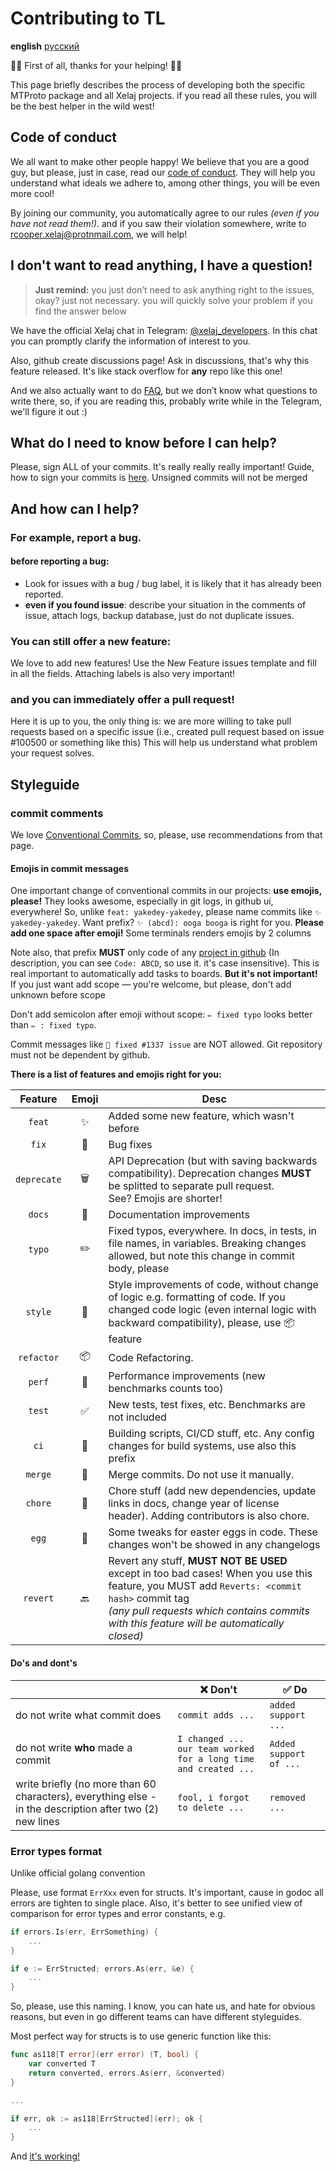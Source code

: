 # Contributing to TL

**english** [русский][index_ru]

🌚🌚 First of all, thanks for your helping! 🌝🌝

This page briefly describes the process of developing both the specific MTProto
package and all Xelaj projects. if you read all these rules, you will be the
best helper in the wild west!

## Code of conduct

We all want to make other people happy! We believe that you are a good guy, but
please, just in case, read our [code of conduct][CoC]. They will help you
understand what ideals we adhere to, among other things, you will be even more
cool!

By joining our community, you automatically agree to our rules _(even if you
have not read them!)_. and if you saw their violation somewhere, write to
<rcooper.xelaj@protnmail.com>, we will help!

## I don't want to read anything, I have a question!

> **Just remind:** you just don’t need to ask anything right to the issues,
> okay? just not necessary. you will quickly solve your problem if you find the
> answer below

We have the official Xelaj chat in Telegram: [@xelaj_developers][telegram_chat].
In this chat you can promptly clarify the information of interest to you.

Also, github create discussions page! Ask in discussions, that's why this
feature released. It's like stack overflow for **any** repo like this one!

And we also actually want to do [FAQ][gh_discussions_faq], but we don’t know
what questions to write there, so, if you are reading this, probably write while
in the Telegram, we'll figure it out :)

## What do I need to know before I can help?

Please, sign ALL of your commits. It's really really really important! Guide,
how to sign your commits is [here][signing_commits]. Unsigned commits will not
be merged

## And how can I help?

### For example, report a bug.

#### before reporting a bug:

* Look for issues with a bug / bug label, it is likely that it has already been
  reported.
* **even if you found issue**: describe your situation in the comments of issue,
  attach logs, backup database, just do not duplicate issues.

### You can still offer a new feature:

We love to add new features! Use the New Feature issues template and fill in all
the fields. Attaching labels is also very important!

### and you can immediately offer a pull request!

Here it is up to you, the only thing is: we are more willing to take pull
requests based on a specific issue (i.e., created pull request based on issue
\#100500 or something like this) This will help us understand what problem your
request solves.

## Styleguide

### commit comments

We love [Conventional Commits][conventional_commits], so, please, use
recommendations from that page.

#### Emojis in commit messages

One important change of conventional commits in our projects: **use emojis,
please!** They looks awesome, especially in git logs, in github ui, everywhere!
So, unlike `feat: yakedey-yakedey`, please name commits like
`✨ yakedey-yakedey`. Want prefix? `✨ (abcd): ooga booga` is right for you.
**Please add one space after emoji!** Some terminals renders emojis by 2 columns

Note also, that prefix **MUST** only code of any [project in github][gh_project]
(In description, you can see `Code: ABCD`, so use it. it's case insensitive).
This is real important to automatically add tasks to boards. **But it's not
important!** If you just want add scope — you're welcome, but please, don't add
unknown before scope

Don't add semicolon after emoji without scope: `✏️ fixed typo` looks better than
`✏️ : fixed typo`.

Commit messages like `👷 fixed #1337 issue` are NOT allowed. Git repository must
not be dependent by github.

**There is a list of features and emojis right for you:**

<!-- markdownlint-disable MD013 -->
|Feature    |Emoji| Desc |
| :-------: | :-: | ---- |
|`feat`     | ✨  | Added some new feature, which wasn't before |
|`fix`      | 🐛  | Bug fixes |
|`deprecate`| 🗑  | API Deprecation (but with saving backwards compatibility). Deprecation changes **MUST** be splitted to separate pull request. </br> See? Emojis are shorter! |
|`docs`     | 📖  | Documentation improvements |
|`typo`     | ✏️  | Fixed typos, everywhere. In docs, in tests, in file names, in variables. Breaking changes allowed, but note this change in commit body, please |
|`style`    | 💎  | Style improvements of code, without change of logic e.g. formatting of code. If you changed code logic (even internal logic with backward compatibility), please, use 📦 feature |
|`refactor` | 📦  | Code Refactoring. |
|`perf`     | 🚀  | Performance improvements (new benchmarks counts too) |
|`test`     | ✅  | New tests, test fixes, etc. Benchmarks are not included |
|`ci`       | 👷  | Building scripts, CI/CD stuff, etc. Any config changes for build systems, use also this prefix |
|`merge`    | 🔀  | Merge commits. Do not use it manually. |
|`chore`    | 🎫  | Chore stuff (add new dependencies, update links in docs, change year of license header). Adding contributors is also chore. |
|`egg`      | 🥚  | Some tweaks for easter eggs in code. These changes won't be showed in any changelogs |
|`revert`   | 🔙  | Revert any stuff, **MUST NOT BE USED** except in too bad cases! When you use this feature, you MUST add `Reverts: <commit hash>` commit tag </br> _(any pull requests which contains commits with this feature will be automatically closed)_ |
<!-- markdownlint-enable MD013 -->
#### Do's and dont's

<!-- markdownlint-disable MD013 -->
|                              |❌ Don't         | ✅ Do              |
| ---------------------------- | --------------- | ----------------- |
|do not write what commit does |`commit adds ...`|`added support ...`|
| do not write **who** made a commit | `I changed ...` </br>`our team worked for a long time and created ...` | `Added support of ...`|
| write briefly (no more than 60 characters), everything else - in the description after two (2) new lines | `fool, i forgot to delete ...` | `removed ...`|
<!-- markdownlint-enable MD013 -->

### Error types format

Unlike official golang convention

Please, use format `ErrXxx` even for structs. It's important, cause in godoc all
errors are tighten to single place. Also, it's better to see unified view of
comparison for error types and error constants, e.g.

```go
if errors.Is(err, ErrSomething) {
    ...
}

if e := ErrStructed; errors.As(err, &e) {
    ...
}
```

So, please, use this naming. I know, you can hate us, and hate for obvious
reasons, but even in go different teams can have different styleguides.

Most perfect way for structs is to use generic function like this:

```go
func as118[T error](err error) (T, bool) {
    var converted T
    return converted, errors.As(err, &converted)
}

...

if err, ok := as118[ErrStructed](err); ok {
    ...
}
```

And [it's working!][go_err_example]


[conventional_commits]: https://www.conventionalcommits.org/en/v1.0.0/
[signing_commits]:      https://docs.gitlab.com/ee/user/project/repository/gpg_signed_commits/
[go_err_example]:       https://go.dev/play/p/JUW68wmHxwc

<!-- localizations -->
[index_ru]: https://github.com/xelaj/tl/blob/-/docs/ru_RU/CONTRIBUTING.md

<!-- project links -->
[telegram_chat]:      https://t.me/xelaj_developers
[gh_project]:         https://github.com/xelaj/tl/projects
[gh_discussions]:     https://github.com/xelaj/tl/discussions
[gh_discussions_faq]: https://github.com/xelaj/tl/discussions/categories/q-a
[CoC]:                https://github.com/xelaj/tl/blob/-/.github/CODE_OF_CONDUCT.md
